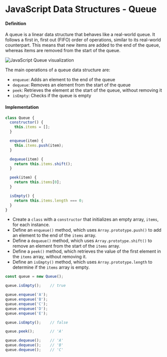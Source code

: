 # JavaScript Data Structures - Queue

#### Definition

A queue is a linear data structure that behaves like a real-world queue. It follows a first in, first out (FIFO) order of operations, similar to its real-world counterpart. This means that new items are added to the end of the queue, whereas items are removed from the start of the queue.

![JavaScript Queue visualization](https://github.com/mindulle/Documents/blob/main/Snippets/javascript/data-structures/illustrations/ds-queue.png)

The main operations of a queue data structure are:

* `enqueue`: Adds an element to the end of the queue
* `dequeue`: Removes an element from the start of the queue
* `peek`: Retrieves the element at the start of the queue, without removing it
* `isEmpty`: Checks if the queue is empty

#### Implementation

```js
class Queue {
  constructor() {
    this.items = [];
  }

  enqueue(item) {
    this.items.push(item);
  }

  dequeue(item) {
    return this.items.shift();
  }

  peek(item) {
    return this.items[0];
  }

  isEmpty() {
    return this.items.length === 0;
  }
}
```

* Create a `class` with a `constructor` that initializes an empty array, `items`, for each instance.
* Define an `enqueue()` method, which uses `Array.prototype.push()` to add an element to the end of the `items` array.
* Define a `dequeue()` method, which uses `Array.prototype.shift()` to remove an element from the start of the `items` array.
* Define a `peek()` method, which retrieves the value of the first element in the `items` array, without removing it.
* Define an `isEmpty()` method, which uses `Array.prototype.length` to determine if the `items` array is empty.

```js
const queue = new Queue();

queue.isEmpty();    // true

queue.enqueue('A');
queue.enqueue('B');
queue.enqueue('C');
queue.enqueue('D');
queue.enqueue('E');

queue.isEmpty();    // false

queue.peek();       // 'A'

queue.dequeue();    // 'A'
queue.dequeue();    // 'B'
queue.dequeue();    // 'C'
```
